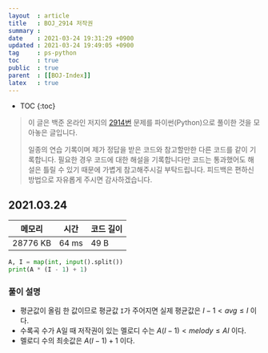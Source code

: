 ```yaml
---
layout  : article
title   : BOJ_2914 저작권
summary : 
date    : 2021-03-24 19:31:29 +0900
updated : 2021-03-24 19:49:05 +0900
tag     : ps-python
toc     : true
public  : true
parent  : [[BOJ-Index]]
latex   : true
---
```

* TOC
{:toc}

>이 글은 백준 온라인 저지의 [2914번](https://www.acmicpc.net/problem/2914) 문제를 파이썬(Python)으로 풀이한 것을 모아놓은 글입니다.
>
> 일종의 연습 기록이며 제가 정답을 받은 코드와 참고할만한 다른 코드를 같이 기록합니다. 필요한 경우 코드에 대한 해설을 기록합니다만 코드는 통과했어도 해설은 틀릴 수 있기 때문에 가볍게 참고해주시길 부탁드립니다. 피드백은 편하신 방법으로 자유롭게 주시면 감사하겠습니다.

## 2021.03.24

| 메모리    | 시간  | 코드 길이 |
| --------- | ----- | --------- |
| 28776 KB  | 64 ms | 49 B      |

```python
A, I = map(int, input().split())
print(A * (I - 1) + 1)
```

### 풀이 설명

* 평균값이 올림 한 값이므로 평균값 `I`가 주어지면 실제 평균값은 $I-1 \lt avg \le I$ 이다.
* 수록곡 수가 A일 때 저작권이 있는 멜로디 수는 $A(I-1) \lt melody \le AI$ 이다.
* 멜로디 수의 최솟값은 $A(I-1) + 1$ 이다.
